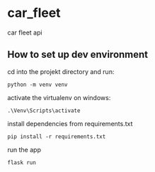 # car_fleet

car fleet api

## How to set up dev environment

cd into the projekt directory and run:

```
python -m venv venv
```

activate the virtualenv on windows:

```
.\Venv\Scripts\activate
```

install dependencies from requirements.txt

```
pip install -r requirements.txt
```

run the app

```
flask run
```
